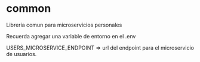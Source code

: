# common
 Libreria comun para microservicios personales

Recuerda agregar una variable de entorno en el .env

USERS_MICROSERVICE_ENDPOINT => url del endpoint para el microservicio de usuarios.
